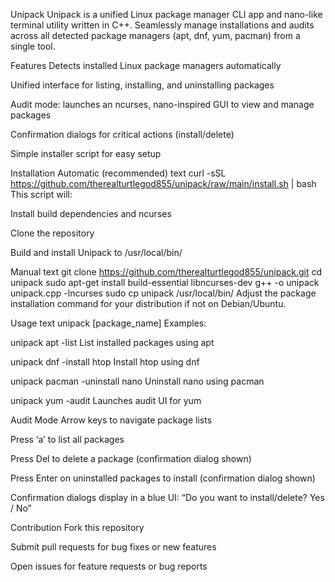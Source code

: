 Unipack
Unipack is a unified Linux package manager CLI app and nano-like terminal utility written in C++. Seamlessly manage installations and audits across all detected package managers (apt, dnf, yum, pacman) from a single tool.

Features
Detects installed Linux package managers automatically

Unified interface for listing, installing, and uninstalling packages

Audit mode: launches an ncurses, nano-inspired GUI to view and manage packages

Confirmation dialogs for critical actions (install/delete)

Simple installer script for easy setup

Installation
Automatic (recommended)
text
curl -sSL https://github.com/therealturtlegod855/unipack/raw/main/install.sh | bash
This script will:

Install build dependencies and ncurses

Clone the repository

Build and install Unipack to /usr/local/bin/

Manual
text
git clone https://github.com/therealturtlegod855/unipack.git
cd unipack
sudo apt-get install build-essential libncurses-dev
g++ -o unipack unipack.cpp -lncurses
sudo cp unipack /usr/local/bin/
Adjust the package installation command for your distribution if not on Debian/Ubuntu.

Usage
text
unipack <manager> <command> [package_name]
Examples:

unipack apt -list       List installed packages using apt

unipack dnf -install htop   Install htop using dnf

unipack pacman -uninstall nano   Uninstall nano using pacman

unipack yum -audit    Launches audit UI for yum

Audit Mode
Arrow keys to navigate package lists

Press ‘a’ to list all packages

Press Del to delete a package (confirmation dialog shown)

Press Enter on uninstalled packages to install (confirmation dialog shown)

Confirmation dialogs display in a blue UI:
“Do you want to install/delete? Yes / No”

Contribution
Fork this repository

Submit pull requests for bug fixes or new features

Open issues for feature requests or bug reports
